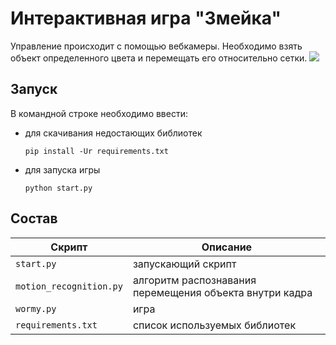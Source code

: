 # Интерактивная игра "Змейка"

Управление происходит с помощью вебкамеры. Необходимо взять объект
определенного цвета и перемещать его относительно сетки.
![](https://github.com/12gerts/storage_facility/blob/main/process.gif)

## Запуск

В командной строке необходимо ввести:

* для скачивания недостающих библиотек
    ```
    pip install -Ur requirements.txt
    ```
* для запуска игры
    ```
  python start.py
  ```

## Состав

| Скрипт                  | Описание                                            |
|-------------------------|-----------------------------------------------------|
| `start.py`              | запускающий скрипт                                  |
| `motion_recognition.py` | алгоритм распознавания перемещения объекта внутри кадра |
| `wormy.py`              | игра                                                |
|`requirements.txt`| список используемых библиотек|
